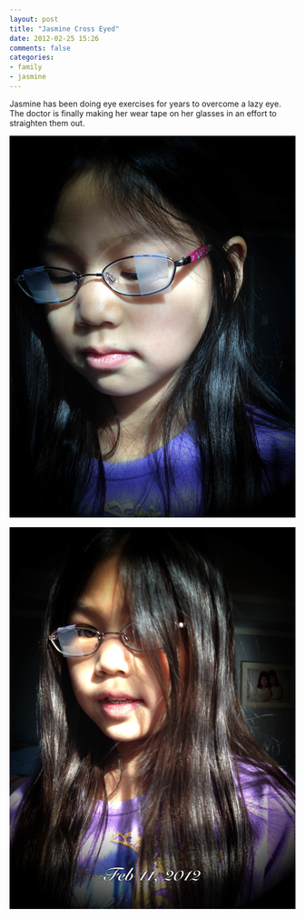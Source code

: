 ```yaml
---
layout: post
title: "Jasmine Cross Eyed"
date: 2012-02-25 15:26
comments: false
categories: 
- family
- jasmine
---
```

Jasmine has been doing eye exercises for years to overcome a lazy eye.  The doctor is finally making her wear tape on her glasses in an effort to straighten them out.



![Jasmine's glasses](/assets/images/2012/2012-02-13/2012-02-11-at-14.08.11.jpg)




![Jasmine's glasses](/assets/images/2012/2012-02-13/2012-02-11-at-14.08.06.jpg)

